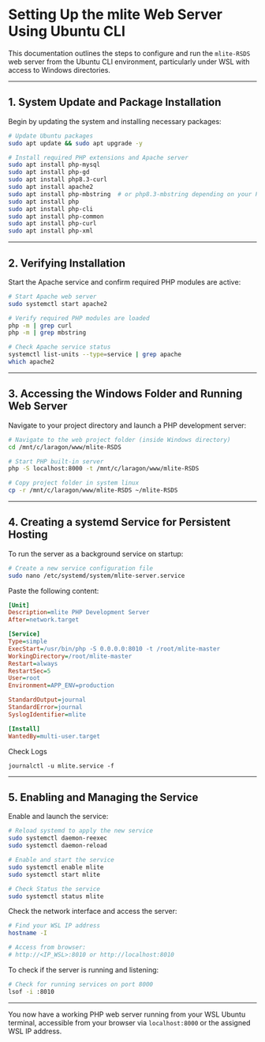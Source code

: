 # Setting Up the mlite Web Server Using Ubuntu CLI

This documentation outlines the steps to configure and run the `mlite-RSDS` web server from the Ubuntu CLI environment, particularly under WSL with access to Windows directories.

---

## 1. System Update and Package Installation

Begin by updating the system and installing necessary packages:

```bash
# Update Ubuntu packages
sudo apt update && sudo apt upgrade -y

# Install required PHP extensions and Apache server
sudo apt install php-mysql
sudo apt install php-gd
sudo apt install php8.3-curl
sudo apt install apache2
sudo apt install php-mbstring  # or php8.3-mbstring depending on your PHP version
sudo apt install php
sudo apt install php-cli
sudo apt install php-common
sudo apt install php-curl
sudo apt install php-xml
```

---

## 2. Verifying Installation

Start the Apache service and confirm required PHP modules are active:

```bash
# Start Apache web server
sudo systemctl start apache2

# Verify required PHP modules are loaded
php -m | grep curl
php -m | grep mbstring

# Check Apache service status
systemctl list-units --type=service | grep apache
which apache2
```

---

## 3. Accessing the Windows Folder and Running Web Server

Navigate to your project directory and launch a PHP development server:

```bash
# Navigate to the web project folder (inside Windows directory)
cd /mnt/c/laragon/www/mlite-RSDS

# Start PHP built-in server
php -S localhost:8000 -t /mnt/c/laragon/www/mlite-RSDS

# Copy project folder in system linux
cp -r /mnt/c/laragon/www/mlite-RSDS ~/mlite-RSDS
```

---

## 4. Creating a systemd Service for Persistent Hosting

To run the server as a background service on startup:

```bash
# Create a new service configuration file
sudo nano /etc/systemd/system/mlite-server.service
```

Paste the following content:

```ini
[Unit]
Description=mlite PHP Development Server
After=network.target

[Service]
Type=simple
ExecStart=/usr/bin/php -S 0.0.0.0:8010 -t /root/mlite-master
WorkingDirectory=/root/mlite-master
Restart=always
RestartSec=5
User=root
Environment=APP_ENV=production

StandardOutput=journal
StandardError=journal
SyslogIdentifier=mlite

[Install]
WantedBy=multi-user.target
```
Check Logs 
```
journalctl -u mlite.service -f
```
---

## 5. Enabling and Managing the Service

Enable and launch the service:

```bash
# Reload systemd to apply the new service
sudo systemctl daemon-reexec
sudo systemctl daemon-reload

# Enable and start the service
sudo systemctl enable mlite
sudo systemctl start mlite

# Check Status the service
sudo systemctl status mlite
```

Check the network interface and access the server:

```bash
# Find your WSL IP address
hostname -I

# Access from browser:
# http://<IP_WSL>:8010 or http://localhost:8010
```

To check if the server is running and listening:

```bash
# Check for running services on port 8000
lsof -i :8010
```

---

You now have a working PHP web server running from your WSL Ubuntu terminal, accessible from your browser via `localhost:8000` or the assigned WSL IP address.

